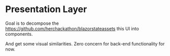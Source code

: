 # Presentation Layer

Goal is to decompose the https://github.com/herchackathon/blazorstateassets this UI into components.

And get some visual similarities.  Zero concern for back-end functionality for now.